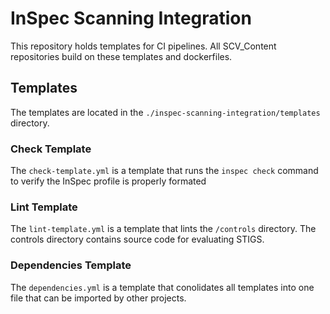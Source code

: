 # InSpec Scanning Integration

This repository holds templates for CI pipelines. All SCV_Content repositories build on these templates and dockerfiles.

## Templates

The templates are located in the `./inspec-scanning-integration/templates` directory.

### Check Template

The `check-template.yml` is a template that runs the `inspec check` command to verify the InSpec profile is properly formated 

### Lint Template

The `lint-template.yml` is a template that lints the `/controls` directory. The controls directory contains source code for evaluating STIGS.

### Dependencies Template

The `dependencies.yml` is a template that conolidates all templates into one file that can be imported by other projects. 


